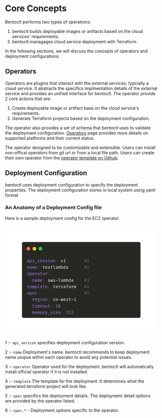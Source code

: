 # Core Concepts

Bentoctl performs two types of operations:

1. bentoctl builds deployable images or artifacts based on the cloud services' requirements.
2. bentoctl managages cloud service deployment with Terraform

In the following sections, we will discuss the concepts of operators and deployment configurations.

## Operators

Operators are plugins that interact with the external services, typcially a cloud service. It abstracts the specifics implmentation details of the external service and provides an unified interface for bentoctl. The operator provide 2 core actions that are:

1. Create deployable image or artifact base on the cloud service's requirements.
2. Generate Terraform projects based on the deployment configuration.

The operator also provides a set of schema that bentoctl uses to validate the deployment configuration. [Operators](./operators.md) page provides more details on supported platforms and their current status.

The operator designed to be customizable and extensible. Users can install non-offical operators from git url or from a local file path. Users can create their own operator from the [operator template on Github](https://github.com/bentoml/bentoctl-operator-template).

## Deployment Configuration

bentoctl uses deployment configuration to specify the deployment properties. The deployment configuration stores in local system using yaml format

### An Anatomy of a Deployment Config file

Here is a sample deployment config for the EC2 operator.

<p align="center">
  <img src="./imgs/deployment-config-concept.png" alt="sample deployment config"/>
</p>

1 :- `api_version` specifies deployment configuration version.

2 :- `name` Deployment's name. bentoctl recommends to keep deployment name unqiue within each operator to avoid any potential issues.

3 :- `operator` Operator used for the deployment. bentoctl will automatically install official operator if it is not installed.

4 :- `template` The template for the deployment. It determines what the generated terraform project will look like.

5 :- `spec` specifics the deployment details. The deployment detail options are provided by the operator listed.

6 :- `spec.*` - Deployment options specific to the operator.
